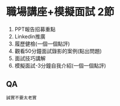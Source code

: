 # 職場講座+模擬面試 2節

1. PPT報告招募重點
2. Linkedin推廣
3. 履歷健檢(一個一個點評)
4. 觀看50分鐘面試錄影的案例(點出問題)
5. 面試技巧講解
6. 模擬面試-3分鐘自我介紹(一個一個點評)

## QA

```md
誠實不要太老實
```